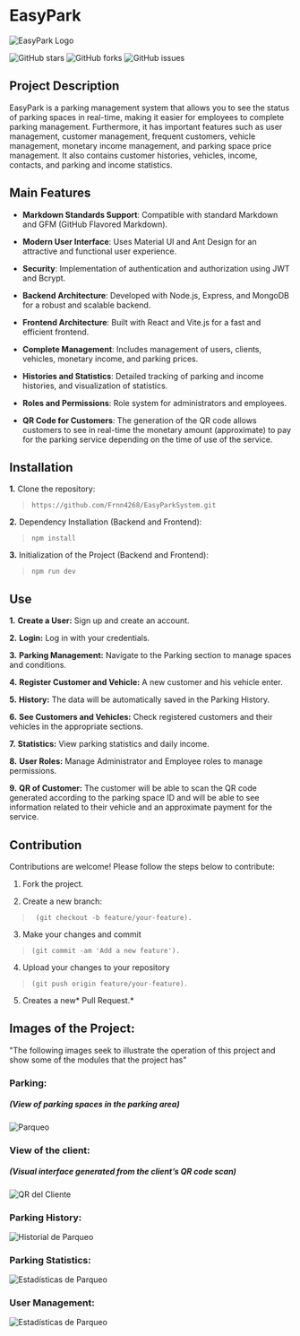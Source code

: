 # EasyPark

![EasyPark Logo](https://drive.google.com/uc?export=download&id=1Y43WryguEPVfKyj61UR0fCrfI6HV8fBV)

![GitHub stars](https://img.shields.io/github/stars/Frnn4268/EasyParkSystem.svg)
![GitHub forks](https://img.shields.io/github/forks/Frnn4268/EasyParkSystem.svg)
![GitHub issues](https://img.shields.io/github/issues/Frnn4268/EasyParkSystem.svg)

## Project Description

EasyPark is a parking management system that allows you to see the status of parking spaces in real-time, making it easier for employees to complete parking management. Furthermore, it has important features such as user management, customer management, frequent customers, vehicle management, monetary income management, and parking space price management. It also contains customer histories, vehicles, income, contacts, and parking and income statistics.

## Main Features

- **Markdown Standards Support**: Compatible with standard Markdown and GFM (GitHub Flavored Markdown).

- **Modern User Interface**: Uses Material UI and Ant Design for an attractive and functional user experience.

- **Security**: Implementation of authentication and authorization using JWT and Bcrypt.

- **Backend Architecture**: Developed with Node.js, Express, and MongoDB for a robust and scalable backend.

- **Frontend Architecture**: Built with React and Vite.js for a fast and efficient frontend.

- **Complete Management**: Includes management of users, clients, vehicles, monetary income, and parking prices.

- **Histories and Statistics**: Detailed tracking of parking and income histories, and visualization of statistics.

- **Roles and Permissions**: Role system for administrators and employees.

- **QR Code for Customers**: The generation of the QR code allows customers to see in real-time the monetary amount (approximate) to pay for the parking service depending on the time of use of the service.

## Installation

**1.** Clone the repository:
> `https://github.com/Frnn4268/EasyParkSystem.git`

**2.** Dependency Installation (Backend and Frontend):
> `npm install`

**3.** Initialization of the Project (Backend and Frontend):
> `npm run dev`

## Use
**1.** **Create a User:** Sign up and create an account.

**2.** **Login:** Log in with your credentials.

**3.** **Parking Management:** Navigate to the Parking section to manage spaces and conditions.

**4.** **Register Customer and Vehicle:** A new customer and his vehicle enter.

**5.** **History:** The data will be automatically saved in the Parking History.

**6.** **See Customers and Vehicles:** Check registered customers and their vehicles in the appropriate sections.

**7.** **Statistics:** View parking statistics and daily income.

**8.** **User Roles:** Manage Administrator and Employee roles to manage permissions.

**9.** **QR of Customer:** The customer will be able to scan the QR code generated according to the parking space ID and will be able to see information related to their vehicle and an approximate payment for the service.

## Contribution
Contributions are welcome! Please follow the steps below to contribute:

1. Fork the project.

2. Create a new branch:
>` (git checkout -b feature/your-feature).`

3. Make your changes and commit 
>`(git commit -am 'Add a new feature').`

4. Upload your changes to your repository
>`(git push origin feature/your-feature).`

5. Creates a new* Pull Request.*

## Images of the Project:

"The following images seek to illustrate the operation of this project and show some of the modules that the project has"

### Parking:

##### (View of parking spaces in the parking area)

![Parqueo](https://drive.google.com/uc?export=download&id=1n3NaY8VWnmxclhAUea0qDQrTGRnUV7pT)

### View of the client: 

##### (Visual interface generated from the client’s QR code scan)

![QR del Cliente](https://drive.google.com/uc?export=download&id=102VzDaNVHTy1UlneWXrnXRLe-gxVkpkB)

### Parking History:
![Historial de Parqueo](https://drive.google.com/uc?export=download&id=1H8u6cXF9gPni56F8NLAgcOJLG4ZmoK9S)

### Parking Statistics:
![Estadísticas de Parqueo](https://drive.google.com/uc?export=download&id=1kJ1XCm9OGLqAOdUB0lndDa8Wto9Cls28)

### User Management:
![Estadísticas de Parqueo](https://drive.google.com/uc?export=download&id=1dEchgwbp61OqLB5Ad2Z7g1kx7qJU2IEW)
